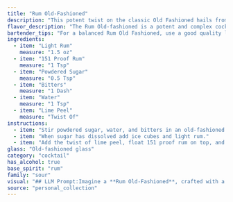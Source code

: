 ```yaml
---
title: "Rum Old-Fashioned"
description: "This potent twist on the classic Old Fashioned hails from the Rum Renaissance of the early 20th century.  It's a potent, sugar-forward take on the traditional Old Fashioned, emphasizing rum's versatility.  The high-proof rum and lime peel lend a unique, tropical touch. "
flavor_description: "The Rum Old-fashioned is a potent and complex cocktail. The light rum provides a smooth sweetness, while the 151 proof rum contributes a powerful, fiery kick. The powdered sugar adds a touch of sweetness, balanced by the bitters' bitter notes.  A hint of citrus from the lime peel rounds out the flavor, leaving a warm, lingering finish. "
bartender_tips: "For a balanced Rum Old Fashioned, use a good quality light rum as your base and a splash of 151 for warmth. Don't overdo the powdered sugar, just enough to dissolve in the water and create a light syrup. A few dashes of Angostura bitters are key for complexity. Muddle lime peel gently to release oils, not bitterness, and use a large ice cube to chill slowly. "
ingredients:
  - item: "Light Rum"
    measure: "1.5 oz"
  - item: "151 Proof Rum"
    measure: "1 Tsp"
  - item: "Powdered Sugar"
    measure: "0.5 Tsp"
  - item: "Bitters"
    measure: "1 Dash"
  - item: "Water"
    measure: "1 Tsp"
  - item: "Lime Peel"
    measure: "Twist Of"
instructions:
  - item: "Stir powdered sugar, water, and bitters in an old-fashioned glass."
  - item: "When sugar has dissolved add ice cubes and light rum."
  - item: "Add the twist of lime peel, float 151 proof rum on top, and serve."
glass: "Old-fashioned glass"
category: "cocktail"
has_alcohol: true
base_spirit: "rum"
family: "sour"
visual: "## LLM Prompt:Imagine a **Rum Old-Fashioned**, crafted with a masterful hand. Describe its appearance:* **The glass:** It rests in a chilled, **old-fashioned glass**, its wide mouth allowing for ample surface area. * **The color:**  The drink is a **deep amber hue**, reminiscent of aged rum and tinged with the subtle sweetness of the sugar. * **The texture:** The **large ice cube** is visibly melting, its coolness reflected in the slight condensation clinging to the glass. * **The garnish:**  A **thin strip of lime peel** is delicately twisted over the drink, releasing its citrus fragrance, and rests gracefully on the rim.* **The details:**  The **tiny, swirling bits of powdered sugar** are barely discernible at the bottom of the glass, blending with the rum's color.  A faint **trail of bitters** dances on the surface, adding a touch of mystique to the drink. **What is the overall impression this cocktail evokes?** Is it a refreshing, lively concoction? Or does it possess a more sophisticated, contemplative aura? Describe the visual appeal of the Rum Old-fashioned and the emotions it might evoke. "
source: "personal_collection"
---
```


